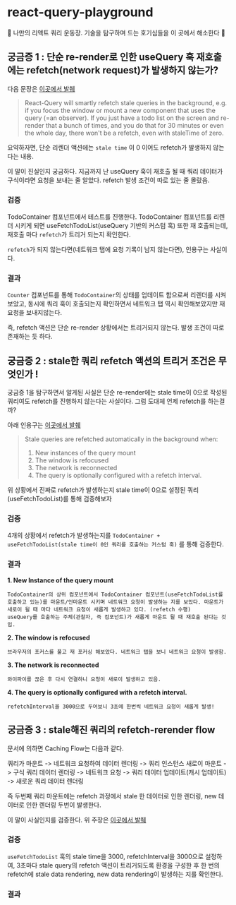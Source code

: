 # react-query-playground

👻 나만의 리액트 쿼리 운동장. 기술을 탐구하며 드는 호기심들을 이 곳에서 해소한다 👻

## 궁금증 1 : 단순 re-render로 인한 useQuery 훅 재호출에는 refetch(network request)가 발생하지 않는가?

다음 문장은 [이곳에서 발췌](https://github.com/TanStack/query/discussions/1685)

> React-Query will smartly refetch stale queries in the background, e.g. if you focus the window or mount a new component that uses the query (=an observer). If you just have a todo list on the screen and re-render that a bunch of times, and you do that for 30 minutes or even the whole day, there won't be a refetch, even with staleTime of zero.

요약하자면, 단순 리렌더 액션에는 `stale time` 이 0 이어도 refetch가 발생하지 않는다는 내용.

이 말이 진실인지 궁금하다. 지금까지 난 useQuery 훅이 재호출 될 때 쿼리 데이터가 구식이라면 요청을 보내는 줄 알았다. refetch 발생 조건이 따로 있는 줄 몰랐음.

### 검증

TodoContainer 컴포넌트에서 테스트를 진행한다. TodoContainer 컴포넌트를 리렌더 시키게 되면 useFetchTodoList(useQuery 기반의 커스텀 훅) 또한 재 호출되는데, 재호출 마다 `refetch`가 트리거 되는지 확인한다.

`refetch`가 되지 않는다면(네트워크 탭에 요청 기록이 남지 않는다면), 인용구는 사실이다.

### 결과

`Counter` 컴포넌트를 통해 `TodoContainer`의 상태를 업데이트 함으로써 리렌더를 시켜보았고, 동시에 쿼리 훅이 호출되는지 확인하면서 네트워크 탭 역시 확인해보았지만 재요청을 보내지않는다.

즉, refetch 액션은 단순 re-render 상황에서는 트리거되지 않는다. 발생 조건이 따로 존재하는 듯 하다.

## 궁금증 2 : stale한 쿼리 refetch 액션의 트리거 조건은 무엇인가 !

궁금증 1을 탐구하면서 알게된 사실은 단순 re-render에는 stale time이 0으로 작성된 쿼리여도 refetch를 진행하지 않는다는 사실이다. 그럼 도대체 언제 refetch를 하는걸까?

아래 인용구는 [이곳에서 발췌](https://tanstack.com/query/v4/docs/guides/important-defaults)

> Stale queries are refetched automatically in the background when:
>
> 1. New instances of the query mount
> 2. The window is refocused
> 3. The network is reconnected
> 4. The query is optionally configured with a refetch interval.

위 상황에서 진짜로 refetch가 발생하는지 stale time이 0으로 설정된 쿼리(useFetchTodoList)를 통해 검증해보자

### 검증

4개의 상황에서 refetch가 발생하는지를 `TodoContainer + useFetchTodoList(stale time이 0인 쿼리를 호출하는 커스텀 훅)` 를 통해 검증한다.

### 결과

**1. New Instance of the query mount**

    TodoContainer의 상위 컴포넌트에서 TodoContainer 컴포넌트(useFetchTodoList를 호출하고 있는)를 마운트/언마운트 시키며 네트워크 요청이 발생하는 지를 보았다. 마운트가 새로이 될 때 마다 네트워크 요청이 새롭게 발생하고 있다. (refetch 수행)
    useQuery를 호출하는 주체(관찰자, 즉 컴포넌트)가 새롭게 마운트 될 때 재호출 된다는 것임.

**2. The window is refocused**

    브라우저의 포커스를 풀고 재 포커싱 해보았다. 네트워크 탭을 보니 네트워크 요청이 발생함.

**3. The network is reconnected**

    와이파이를 끊은 후 다시 연결하니 요청이 새로이 발생하고 있음.

**4. The query is optionally configured with a refetch interval.**

    refetchInterval을 3000으로 두어보니 3초에 한번씩 네트워크 요청이 새롭게 발생!

## 궁금증 3 : stale해진 쿼리의 refetch-rerender flow

문서에 의하면 Caching Flow는 다음과 같다.

쿼리가 마운트 -> 네트워크 요청하여 데이터 렌더링 -> 쿼리 인스턴스 새로이 마운트 -> 구식 쿼리 데이터 렌더링 -> 네트워크 요청 -> 쿼리 데이터 업데이트(캐시 업데이트) -> 새로운 쿼리 데이터 렌더링

즉 두번째 쿼리 마운트에는 refetch 과정에서 stale 한 데이터로 인한 렌더링, new 데이터로 인한 렌더링 두번이 발생한다.

이 말이 사실인지를 검증한다. 위 주장은 [이곳에서 발췌](https://tanstack.com/query/v4/docs/guides/caching?from=reactQueryV3&original=https://react-query-v3.tanstack.com/guides/caching)

### 검증

`useFetchTodoList` 훅의 stale time을 3000, refetchInterval을 3000으로 설정하여, 3초마다 stale query의 refetch 액션이 트리거되도록 환경을 구성한 후 한 번의 refetch에 stale data rendering, new data rendering이 발생하는 지를 확인한다.

### 결과
